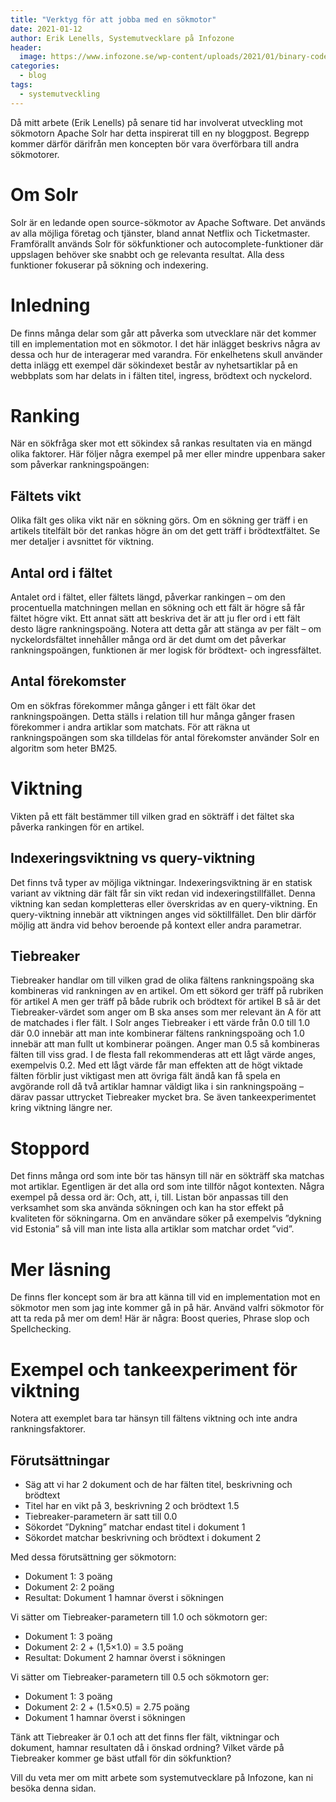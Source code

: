 ```yaml
---
title: "Verktyg för att jobba med en sökmotor"
date: 2021-01-12
author: Erik Lenells, Systemutvecklare på Infozone
header:
  image: https://www.infozone.se/wp-content/uploads/2021/01/binary-code-inspection-picture-id1128503636.jpg
categories:
  - blog
tags:
  - systemutveckling
---
```

Då mitt arbete (Erik Lenells) på senare tid har involverat utveckling mot sökmotorn Apache Solr har detta inspirerat till en ny bloggpost. Begrepp kommer därför därifrån men koncepten bör vara överförbara till andra sökmotorer.

# Om Solr
Solr är en ledande open source-sökmotor av Apache Software. Det används av alla möjliga företag och tjänster, bland annat Netflix och Ticketmaster. Framförallt används Solr för sökfunktioner och autocomplete-funktioner där uppslagen behöver ske snabbt och ge relevanta resultat. Alla dess funktioner fokuserar på sökning och indexering.

# Inledning
De finns många delar som går att påverka som utvecklare när det kommer till en implementation mot en sökmotor. I det här inlägget beskrivs några av dessa och hur de interagerar med varandra. För enkelhetens skull använder detta inlägg ett exempel där sökindexet består av nyhetsartiklar på en webbplats som har delats in i fälten titel, ingress, brödtext och nyckelord.

# Ranking
När en sökfråga sker mot ett sökindex så rankas resultaten via en mängd olika faktorer. Här följer några exempel på mer eller mindre uppenbara saker som påverkar rankningspoängen:

## Fältets vikt
Olika fält ges olika vikt när en sökning görs. Om en sökning ger träff i en artikels titelfält bör det rankas högre än om det gett träff i brödtextfältet. Se mer detaljer i avsnittet för viktning.

## Antal ord i fältet
Antalet ord i fältet, eller fältets längd, påverkar rankingen – om den procentuella matchningen mellan en sökning och ett fält är högre så får fältet högre vikt. Ett annat sätt att beskriva det är att ju fler ord i ett fält desto lägre rankningspoäng. Notera att detta går att stänga av per fält – om nyckelordsfältet innehåller många ord är det dumt om det påverkar rankningspoängen, funktionen är mer logisk för brödtext- och ingressfältet.

## Antal förekomster
Om en sökfras förekommer många gånger i ett fält ökar det rankningspoängen. Detta ställs i relation till hur många gånger frasen förekommer i andra artiklar som matchats. För att räkna ut rankningspoängen som ska tilldelas för antal förekomster använder Solr en algoritm som heter BM25.

# Viktning
Vikten på ett fält bestämmer till vilken grad en sökträff i det fältet ska påverka rankingen för en artikel.

## Indexeringsviktning vs query-viktning
Det finns två typer av möjliga viktningar. Indexeringsviktning är en statisk variant av viktning där fält får sin vikt redan vid indexeringstillfället. Denna viktning kan sedan kompletteras eller överskridas av en query-viktning. En query-viktning innebär att viktningen anges vid söktillfället. Den blir därför möjlig att ändra vid behov beroende på kontext eller andra parametrar.

## Tiebreaker
Tiebreaker handlar om till vilken grad de olika fältens rankningspoäng ska kombineras vid rankningen av en artikel. Om ett sökord ger träff på rubriken för artikel A men ger träff på både rubrik och brödtext för artikel B så är det Tiebreaker-värdet som anger om B ska anses som mer relevant än A för att de matchades i fler fält. I Solr anges Tiebreaker i ett värde från 0.0 till 1.0 där 0.0 innebär att man inte kombinerar fältens rankningspoäng och 1.0 innebär att man fullt ut kombinerar poängen. Anger man 0.5 så kombineras fälten till viss grad. I de flesta fall rekommenderas att ett lågt värde anges, exempelvis 0.2. Med ett lågt värde får man effekten att de högt viktade fälten förblir just viktigast men att övriga fält ändå kan få spela en avgörande roll då två artiklar hamnar väldigt lika i sin rankningspoäng – därav passar uttrycket Tiebreaker mycket bra. Se även tankeexperimentet kring viktning längre ner.

# Stoppord
Det finns många ord som inte bör tas hänsyn till när en sökträff ska matchas mot artiklar. Egentligen är det alla ord som inte tillför något kontexten. Några exempel på dessa ord är: Och, att, i, till. Listan bör anpassas till den verksamhet som ska använda sökningen och kan ha stor effekt på kvaliteten för sökningarna. Om en användare söker på exempelvis ”dykning vid Estonia” så vill man inte lista alla artiklar som matchar ordet ”vid”.

# Mer läsning
De finns fler koncept som är bra att känna till vid en implementation mot en sökmotor men som jag inte kommer gå in på här. Använd valfri sökmotor för att ta reda på mer om dem! Här är några: Boost queries, Phrase slop och Spellchecking.

# Exempel och tankeexperiment för viktning
Notera att exemplet bara tar hänsyn till fältens viktning och inte andra rankningsfaktorer.

## Förutsättningar
- Säg att vi har 2 dokument och de har fälten titel, beskrivning och brödtext
- Titel har en vikt på 3, beskrivning 2 och brödtext 1.5
- Tiebreaker-parametern är satt till 0.0
- Sökordet ”Dykning” matchar endast titel i dokument 1
- Sökordet matchar beskrivning och brödtext i dokument 2

Med dessa förutsättning ger sökmotorn:
- Dokument 1: 3 poäng
- Dokument 2: 2 poäng
- Resultat: Dokument 1 hamnar överst i sökningen

Vi sätter om Tiebreaker-parametern till 1.0 och sökmotorn ger:
- Dokument 1: 3 poäng
- Dokument 2: 2 + (1,5×1.0) = 3.5 poäng
- Resultat: Dokument 2 hamnar överst i sökningen

Vi sätter om Tiebreaker-parametern till 0.5 och sökmotorn ger:
- Dokument 1: 3 poäng
- Dokument 2: 2 + (1.5×0.5) = 2.75 poäng
- Dokument 1 hamnar överst i sökningen

Tänk att Tiebreaker är 0.1 och att det finns fler fält, viktningar och dokument, hamnar resultaten då i önskad ordning? Vilket värde på Tiebreaker kommer ge bäst utfall för din sökfunktion?

Vill du veta mer om mitt arbete som systemutvecklare på Infozone, kan ni besöka denna sidan.

